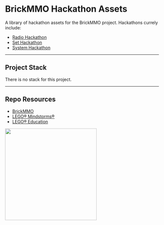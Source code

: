 # BrickMMO Hackathon Assets

A library of hackathon assets for the BrickMMO project. Hackathons currely include:

* [Radio Hackathon](https://github.com/BrickMMO/hackathon-radio)
* [Set Hackathon](https://github.com/BrickMMO/hackathon-set)
* [System Hackathon](https://github.com/BrickMMO/hackathon-system)

---

## Project Stack

There is no stack for this project.

---

## Repo Resources

* [BrickMMO](https://brickmmo.com/)
* [LEGO® Mindstorms®](https://www.lego.com/en-ca/categories/coding-for-kids)
* [LEGO® Education](https://education.lego.com/en-us/)

<a href="https://brickmmo.com">
<img src="https://brickmmo.com/images/brickmmo-logo-horizontal.jpg" width="300">
</a>
